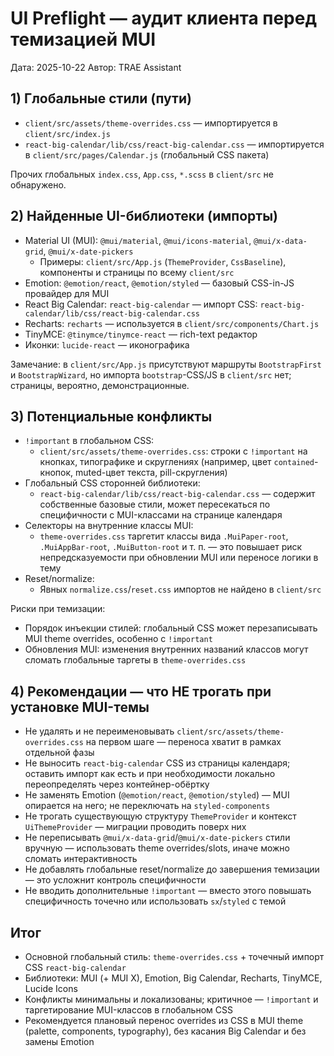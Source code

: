 # UI Preflight — аудит клиента перед темизацией MUI

Дата: 2025-10-22
Автор: TRAE Assistant

## 1) Глобальные стили (пути)
- `client/src/assets/theme-overrides.css` — импортируется в `client/src/index.js`
- `react-big-calendar/lib/css/react-big-calendar.css` — импортируется в `client/src/pages/Calendar.js` (глобальный CSS пакета)

Прочих глобальных `index.css`, `App.css`, `*.scss` в `client/src` не обнаружено.

## 2) Найденные UI-библиотеки (импорты)
- Material UI (MUI): `@mui/material`, `@mui/icons-material`, `@mui/x-data-grid`, `@mui/x-date-pickers`
  - Примеры: `client/src/App.js` (`ThemeProvider`, `CssBaseline`), компоненты и страницы по всему `client/src`
- Emotion: `@emotion/react`, `@emotion/styled` — базовый CSS-in-JS провайдер для MUI
- React Big Calendar: `react-big-calendar` — импорт CSS: `react-big-calendar/lib/css/react-big-calendar.css`
- Recharts: `recharts` — используется в `client/src/components/Chart.js`
- TinyMCE: `@tinymce/tinymce-react` — rich-text редактор
- Иконки: `lucide-react` — иконографика

Замечание: в `client/src/App.js` присутствуют маршруты `BootstrapFirst` и `BootstrapWizard`, но импорта `bootstrap`-CSS/JS в `client/src` нет; страницы, вероятно, демонстрационные.

## 3) Потенциальные конфликты
- `!important` в глобальном CSS:
  - `client/src/assets/theme-overrides.css`: строки с `!important` на кнопках, типографике и скруглениях (например, цвет `contained`-кнопок, muted-цвет текста, pill-скругления)
- Глобальный CSS сторонней библиотеки:
  - `react-big-calendar/lib/css/react-big-calendar.css` — содержит собственные базовые стили, может пересекаться по специфичности с MUI-классами на странице календаря
- Селекторы на внутренние классы MUI:
  - `theme-overrides.css` таргетит классы вида `.MuiPaper-root`, `.MuiAppBar-root`, `.MuiButton-root` и т. п. — это повышает риск непредсказуемости при обновлении MUI или переносе логики в тему
- Reset/normalize:
  - Явных `normalize.css`/`reset.css` импортов не найдено в `client/src`

Риски при темизации:
- Порядок инъекции стилей: глобальный CSS может перезаписывать MUI theme overrides, особенно с `!important`
- Обновления MUI: изменения внутренних названий классов могут сломать глобальные таргеты в `theme-overrides.css`

## 4) Рекомендации — что НЕ трогать при установке MUI-темы
- Не удалять и не переименовывать `client/src/assets/theme-overrides.css` на первом шаге — переноса хватит в рамках отдельной фазы
- Не выносить `react-big-calendar` CSS из страницы календаря; оставить импорт как есть и при необходимости локально переопределять через контейнер-обёртку
- Не заменять Emotion (`@emotion/react`, `@emotion/styled`) — MUI опирается на него; не переключать на `styled-components`
- Не трогать существующую структуру `ThemeProvider` и контекст `UiThemeProvider` — миграции проводить поверх них
- Не переписывать `@mui/x-data-grid`/`@mui/x-date-pickers` стили вручную — использовать theme overrides/slots, иначе можно сломать интерактивность
- Не добавлять глобальные reset/normalize до завершения темизации — это усложнит контроль специфичности
- Не вводить дополнительные `!important` — вместо этого повышать специфичность точечно или использовать `sx`/`styled` с темой

## Итог
- Основной глобальный стиль: `theme-overrides.css` + точечный импорт CSS `react-big-calendar`
- Библиотеки: MUI (+ MUI X), Emotion, Big Calendar, Recharts, TinyMCE, Lucide Icons
- Конфликты минимальны и локализованы; критичное — `!important` и таргетирование MUI-классов в глобальном CSS
- Рекомендуется плановый перенос overrides из CSS в MUI theme (palette, components, typography), без касания Big Calendar и без замены Emotion